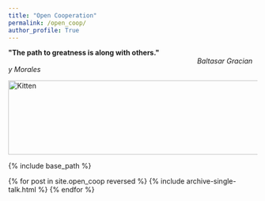 ```yaml
---
title: "Open Cooperation"
permalink: /open_coop/
author_profile: True
---
```


**"The path to greatness is along with others."**  
&nbsp;&nbsp;&nbsp;&nbsp;&nbsp;&nbsp;&nbsp;&nbsp;&nbsp;&nbsp;&nbsp;&nbsp;&nbsp;&nbsp;&nbsp;&nbsp;&nbsp;&nbsp; &nbsp;&nbsp;&nbsp;&nbsp;&nbsp;&nbsp;&nbsp;&nbsp;&nbsp; &nbsp;&nbsp;&nbsp;&nbsp;&nbsp;&nbsp;&nbsp;&nbsp;&nbsp; &nbsp;&nbsp;&nbsp;&nbsp;&nbsp;&nbsp;&nbsp;&nbsp;&nbsp;&nbsp;&nbsp;&nbsp;&nbsp;&nbsp;&nbsp;&nbsp;&nbsp;&nbsp;&nbsp;&nbsp;&nbsp;&nbsp;&nbsp;&nbsp;&nbsp;&nbsp;&nbsp; &nbsp;&nbsp;&nbsp;&nbsp;&nbsp;&nbsp;&nbsp;&nbsp;&nbsp; &nbsp;&nbsp;&nbsp;&nbsp;&nbsp;&nbsp;&nbsp;&nbsp;&nbsp; &nbsp;&nbsp;&nbsp;&nbsp;&nbsp;&nbsp;&nbsp;&nbsp;&nbsp;                                    *Baltasar Gracian y Morales*  

<img src="https://www.msconnection.org/MSConnection/media/MSConnection/Blogs/Blog%20Feature%20Photos/connections.jpg?ext=.jpg" alt="Kitten"
	title="A cute kitten" width="600" height="150" />
                                       
                                       



{% include base_path %}


{% for post in site.open_coop reversed %}
  {% include archive-single-talk.html %}
{% endfor %}
